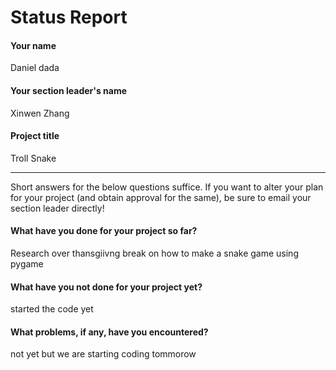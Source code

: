 # Status Report

#### Your name

Daniel dada

#### Your section leader's name

Xinwen Zhang

#### Project title

Troll Snake

***

Short answers for the below questions suffice. If you want to alter your plan for your project (and obtain approval for the same), be sure to email your section leader directly!

#### What have you done for your project so far?

Research over thansgiivng break on how to make a snake game using pygame

#### What have you not done for your project yet?

started the code yet

#### What problems, if any, have you encountered?

not yet but we are starting coding tommorow

